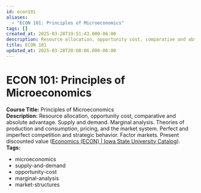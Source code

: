 ```yaml
---
id: econ101
aliases:
  - "ECON 101: Principles of Microeconomics"
tags: []
created_at: 2025-03-28T19:51:43.000-06:00
description: Resource allocation, opportunity cost, comparative and absolute advantage taught at Iowa State University.
title: ECON 101
updated_at: 2025-03-28T20:08:06.000-06:00
---
```


# ECON 101: Principles of Microeconomics

**Course Title:** Principles of Microeconomics  
**Description:** Resource allocation, opportunity cost, comparative and absolute advantage. Supply and demand. Marginal analysis. Theories of production and consumption, pricing, and the market system. Perfect and imperfect competition and strategic behavior. Factor markets. Present discounted value ([Economics (ECON) | Iowa State University Catalog](https://catalog.iastate.edu/previouscatalogs/2022-2023/azcourses/econ/#:~:text=Resource%20allocation%2C%20opportunity%20cost%2C%20comparative,Present%20discounted%20value)).  
**Tags:**

- microeconomics
- supply-and-demand
- opportunity-cost
- marginal-analysis
- market-structures
